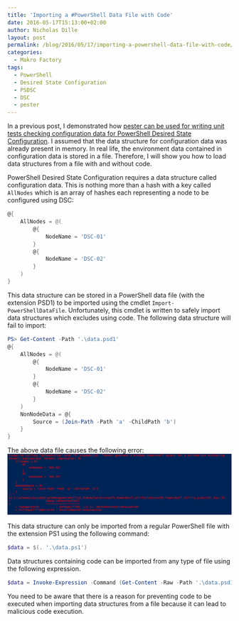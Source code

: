 ```yaml
---
title: 'Importing a #PowerShell Data File with Code'
date: 2016-05-17T15:13:00+02:00
author: Nicholas Dille
layout: post
permalink: /blog/2016/05/17/importing-a-powershell-data-file-with-code/
categories:
  - Makro Factory
tags:
  - PowerShell
  - Desired State Configuration
  - PSDSC
  - DSC
  - pester
---
```

In a previous post, I demonstrated how [pester can be used for writing unit tests checking configuration data for PowerShell Desired State Configuration](http://dille.name/blog/2015/11/25/testing-configuration-data-in-psdsc-using-pester/). I assumed that the data structure for configuration data was already present in memory. In real life, the environment data contained in configuration data is stored in a file. Therefore, I will show you how to load data structures from a file with and without code.<!--more-->

PowerShell Desired State Configuration requires a data structure called configuration data. This is nothing more than a hash with a key called `AllNodes` which is an array of hashes each representing a node to be configured using DSC:

```powershell
@{
    AllNodes = @(
        @{
            NodeName = 'DSC-01'
        }
        @{
            NodeName = 'DSC-02'
        }
    )
}
```

This data structure can be stored in a PowerShell data file (with the extension PSD1) to be imported using the cmdlet `Import-PowerShellDataFile`. Unfortunately, this cmdlet is written to safely import data structures which excludes using code. The following data structure will fail to import:

```powershell
PS> Get-Content -Path '.\data.psd1'
@{
    AllNodes = @(
        @{
            NodeName = 'DSC-01'
        }
        @{
            NodeName = 'DSC-02'
        }
    )
    NonNodeData = @{
        Source = (Join-Path -Path 'a' -ChildPath 'b')
    }
}
```

The above data file causes the following error:
![Exception caused by importing a PowerShell data file containing code](/media/2016/05/Import-PowerShellDataFile-Exception.png)

This data structure can only be imported from a regular PowerShell file with the extension PS1 using the following command:

```powershell
$data = $(. '.\data.ps1')
```

Data structures containing code can be imported from any type of file using the following expression.

```powershell
$data = Invoke-Expression -Command (Get-Content -Raw -Path '.\data.psd1')
```

You need to be aware that there is a reason for preventing code to be executed when importing data structures from a file because it can lead to malicious code execution.